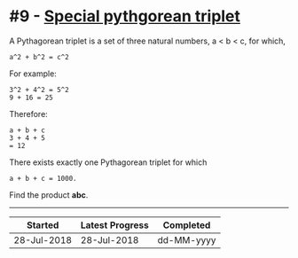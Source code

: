 # #9 - [Special pythgorean triplet](https://projecteuler.net/problem=9)

A Pythagorean triplet is a set of three natural numbers, a < b < c, for which,

```
a^2 + b^2 = c^2
```

For example:

```
3^2 + 4^2 = 5^2
9 + 16 = 25
```

Therefore:

```
a + b + c
3 + 4 + 5
= 12
```

There exists exactly one Pythagorean triplet for which

```
a + b + c = 1000.
```

Find the product **abc**.

---

| Started     | Latest Progress | Completed  |
| ----------- | --------------- | ---------- |
| 28-Jul-2018 | 28-Jul-2018     | dd-MM-yyyy |
